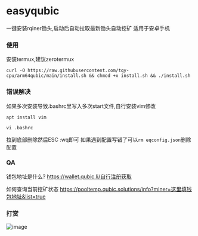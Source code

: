 # easyqubic
一键安装rqiner锄头,启动后自动拉取最新锄头自动挖矿
适用于安卓手机
### 使用
安装termux,建议zerotermux

```
curl -O https://raw.githubusercontent.com/tqy-cpu/arm64qubic/main/install.sh && chmod +x install.sh && ./install.sh
```

### 错误解决
如果多次安装导致.bashrc里写入多次start文件,自行安装vim修改
```
apt install vim
```
```
vi .bashrc
```
拉到底部删除然后ESC :wq即可
如果遇到配置写错了可以`rm eqconfig.json`删除配置

### QA
钱包地址是什么?
https://wallet.qubic.li/自行注册获取

如何查询当前挖矿状态
https://pooltemp.qubic.solutions/info?miner=这里填钱包地址&list=true

### 打赏
![image](5091710529311_.pic.jpg)

